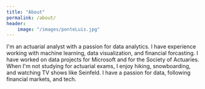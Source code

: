 ```yaml
---
title: "About"
permalink: /about/
header:
    image: "/images/ponteLuis.jpg"
---
```



I'm an actuarial analyst with a passion for data analytics. I have experience working with machine learning, data visualization, and financial forcasting. I have worked on data projects for Microsoft and for the Society of Actuaries. When I'm not studying for actuarial exams, I enjoy hiking, snowboarding, and watching TV shows like Seinfeld. I have a passion for data, following financial markets, and tech. 



